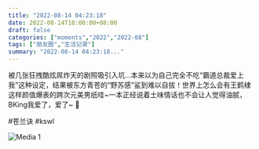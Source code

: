```yaml
---
title: "2022-08-14 04:23:18"
date: 2022-08-14T10:00:00+08:00
draft: false
categories: ["moments","2022","2022-08"]
tags: ["朋友圈","生活记录"]
summary: "2022-08-14 04:23:18..."
---
```


被几张狂拽酷炫屌炸天的剧照吸引入坑…本来以为自己完全不吃“霸道总裁爱上我”这种设定，结果被东方青苍的“野苏感”鲨到难以自拔！世界上怎么会有王鹤棣这样颜值爆表的跨次元美男纸哇~一本正经说着土味情话也不会让人觉得油腻，BKing我爱了，爱了~ 🤤

#苍兰诀
​#kswl

![Media 1](/Moments/photos/2022-08-14/202208140423180.jpg)

